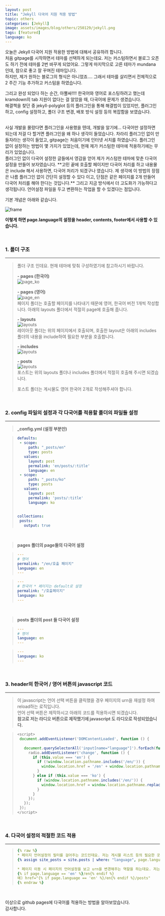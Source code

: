 ```yaml
---
layout: post
title: "Jekyll 다국어 지원 적용 방법"
topic: others
categories: [Jekyll]
image: assets/images/blog/others/250129/jekyll.png
tags: [featured]
language: ko
---
```


오늘은 Jekyll 다국어 지원 적용한 방법에 대해서 공유하려 합니다.   
처음 gitpage를 시작하면서 테마를 선택하게 되는데요. 저는 커스텀하면서 블로그 오픈도 하기 전에 테마를 2번 바꾸게 되었어요.
그렇게 마지막으로 고른 테마가 mundana 인데, 참으로 좋고 잘 꾸며진 테마입니다.  
하지만, 제가 원하는 블로그의 형식은 아니었죠.... 그래서 테마를 살리면서 전체적으로 2 주간 기능 추가하고 커스텀을 하였습니다.

그리고 완성 되었다 하는 순간, 아뿔싸!!!! 한국어와 영어로 포스팅하려고 했는데 kramdown의 tab 지원이 없다는 걸 알았을 때, 다국어에 문제가 생겼습니다.   
해결책을 찾던 중 jekyll-polyglot 등의 플러그인을 통해 해결법이 있었지만, 플러그인하고, config 설정하고, 폴더 구조 변경, 배포 방식 설정 등의 복잡함을 보였습니다.

<br>
사실 개발을 몰랐다면 플러그인을 사용했을 텐데, 개발을 알기에... 다국어만 설정하면 되는데 저걸 다 할거면 플러그인을 왜 하나 생각이 들었습니다.
차라리 플러그인 없이 만들자라는 생각이 들었고, gitpage는 처음이기에 인터넷 서치를 하였습니다. 
플러그인 없이 설정하는 방법이 몇 가지가 있었는데, 현재 제가 커스텀한 테마에 적용하기에는 무리가 있었습니다.

<br>
플러그인 없이 다국어 설정한 글들에서 영감을 얻어 제가 커스텀한 테마에 맞춘 다국어 설정을 만들어 보자였습니다.
**고민 끝에 호출할 페이지만 다국어 처리를 하고 내용물은 include 해서 사용하면, 다국어 처리가 되겠구나 였습니다.
제 생각에 이 방법의 장점은 나름 플러그인 없이 간단히 설정할 수 있다 이고, 단점은 같은 페이지를 2개 만들어 다국어 처리를 해야 한다는 것입니다.**
그리고 지금 방식에서 더 고도화가 가능하다고 생각됩니다. 언어설정 파일을 두고 변환하는 작업을 할 수 있겠다는 점입니다.

기본 개념은 아래와 같습니다. 

![frame](/assets/images/blog/others/250129/frame.png)

**이렇게 하면 page.language의 설정을 header, contents, footer에서 사용할 수 있습니다.**   
  
<br>

### 1. 폴더 구조

---
> 폴더 구조 인데요. 현재 테마에 맞춰 구성하였기에 참고하시기 바랍니다.  
>  
>**- pages (한국어)**  
> ![page_ko](/assets/images/blog/others/250129/pages_ko.png)
>
>**- pages (영어)**  
> ![page_en](/assets/images/blog/others/250129/pages.png)  
> 페이지 폴더는 호출할 페이지를 나타내기 때문에 영어, 한국어 버전 1개씩 작성합니다. 아래의 layouts 폴더에서 적절히 page에 호출해 줍니다.
>
>**- layouts**  
> ![layouts](/assets/images/blog/others/250129/layouts.png)  
> 레이아웃 폴더는 위의 페이지에서 호출되며, 호출한 layout은 아래의 includes 폴더의 내용을 include하여 필요한 부분을 호출합니다.
> 
>**- includes**  
> ![layouts](/assets/images/blog/others/250129/includes.png)
> 
>**- posts**  
> ![layouts](/assets/images/blog/others/250129/posts.png)  
> 포스트는 위의 layouts 폴더나 includes 폴더에서 적절히 호출해 주시면 되겠습니다.  
>
> 포스트 폴더는 게시물도 영어 한국어 2개로 작성해주셔야 합니다.   

<br>

### 2. config 파일의 설정과 각 다국어를 적용할 폴더의 파일들 설정

---

>**_config.yml (설정 부분만)**

>```yml
>defaults:
>  - scope:
>      path: "_posts/en"
>      type: posts
>    values:
>      layout: post
>      permalink: 'en/posts/:title'
>      language: en
>  - scope:
>      path: "_posts/ko"
>      type: posts
>    values:
>      layout: post
>      permalink: 'posts/:title'
>      language: ko
>  
>  
>collections:
>  posts:
>    output: true
>```

<br>

>**pages 폴더의 page들의 다국어 설정**

>```yaml
>---
># 영어
>permalink: "/en/호출 페이지"
>language: en
>---
>```
  
>```yaml
>---
># 한국어 * 페이지는 default로 설정
>permalink: "/호출페이지"
>language: ko
>---
>```

<br>

>**posts 폴더의 post 들 다국어 설정**

>```yaml
>---
># 영어
>language: en
>---
>```
  
>```yaml
>---
>language: ko
>---
>```

<br>

### 3. header의 한국어 / 영어 버튼의 javascript 코드

---

> 이 javascript는 언어 선택 버튼을 클릭했을 경우 페이지의 urn을 재설정 하여 reload하는 로직입니다.  
> 언어 선택 버튼은 제작하시고 아래의 코드를 적용하시면 되겠습니다.  
> **참고로 저는 라디오 버튼으로 제작했기에 javascript 도 라디오로 작성되었습니다.**  

>```javascript
><script>
>  document.addEventListener('DOMContentLoaded', function () {
>  
>    document.querySelectorAll('input[name="language"]').forEach(function (radio) {
>      radio.addEventListener('change', function () {
>        if (this.value === 'en') {
>          if (!window.location.pathname.includes('/en/')) {
>            window.location.href = '/en' + window.location.pathname;
>          }
>        } else if (this.value === 'ko') {
>          if (window.location.pathname.includes('/en/')) {
>            window.location.href = window.location.pathname.replace('/en', '');
>          }
>        }
>      });
>    });
>  });
></script>
>```

<br>

### 4. 다국어 설정의 적절한 코드 적용

---
>```yml
>{% raw %}
> * 페이지 언어설정의 필터를 걸어주는 코드인데요. 저는 게시물 리스트 등의 필요한 곳에 중간중간에 넣어 사용하였습니다.  
> {% assign site_posts = site.posts | where: "language", page.language %}  
>  
> * 페이지 이동 시 페이지의 언어설정을 보고 urn을 변경해주는 역할을 하는데요. 저는 보통 <a>의 href에서 많이 사용했습니다.  
> {% if page.language == 'en' %}/en{% endif %}  
> 예) href="{% if page.language == 'en' %}/en{% endif %}/posts" 
>{% endraw %}
>```

<br>

이상으로 github pages에 다국어를 적용하는 방법을 알아보았습니다.  
감사합니다.